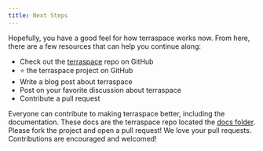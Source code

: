 ```yaml
---
title: Next Steps
---
```


Hopefully, you have a good feel for how terraspace works now. From here, there are a few resources that can help you continue along:

* Check out the [terraspace](https://github.com/boltops-tools/terraspace) repo on GitHub
* ⭐️ the terraspace project on GitHub
* Write a blog post about terraspace
* Post on your favorite discussion about terraspace
* Contribute a pull request

Everyone can contribute to making terraspace better, including the documentation. These docs are the terraspace repo located the [docs folder](https://github.com/boltops-tools/terraspace/tree/master/docs). Please fork the project and open a pull request!  We love your pull requests. Contributions are encouraged and welcomed!
